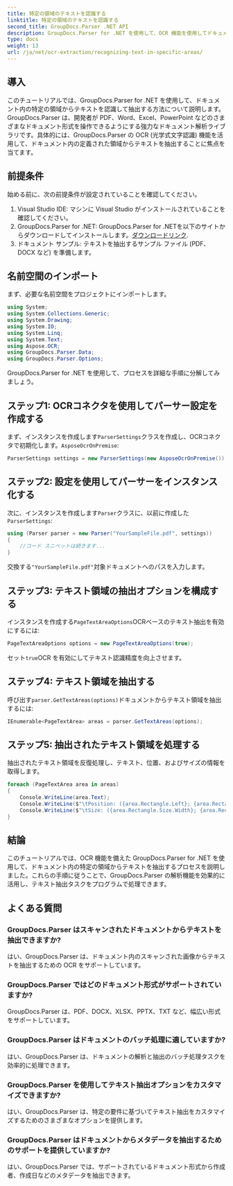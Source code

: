 ```yaml
---
title: 特定の領域のテキストを認識する
linktitle: 特定の領域のテキストを認識する
second_title: GroupDocs.Parser .NET API
description: GroupDocs.Parser for .NET を使用して、OCR 機能を使用してドキュメント内の特定の領域からテキストを抽出する方法を学習します。
type: docs
weight: 13
url: /ja/net/ocr-extraction/recognizing-text-in-specific-areas/
---
```

## 導入
このチュートリアルでは、GroupDocs.Parser for .NET を使用して、ドキュメント内の特定の領域からテキストを認識して抽出する方法について説明します。GroupDocs.Parser は、開発者が PDF、Word、Excel、PowerPoint などのさまざまなドキュメント形式を操作できるようにする強力なドキュメント解析ライブラリです。具体的には、GroupDocs.Parser の OCR (光学式文字認識) 機能を活用して、ドキュメント内の定義された領域からテキストを抽出することに焦点を当てます。
## 前提条件
始める前に、次の前提条件が設定されていることを確認してください。
1. Visual Studio IDE: マシンに Visual Studio がインストールされていることを確認してください。
2.  GroupDocs.Parser for .NET: GroupDocs.Parser for .NETを以下のサイトからダウンロードしてインストールします。[ダウンロードリンク](https://releases.groupdocs.com/parser/net/).
3. ドキュメント サンプル: テキストを抽出するサンプル ファイル (PDF、DOCX など) を準備します。

## 名前空間のインポート
まず、必要な名前空間をプロジェクトにインポートします。
```csharp
using System;
using System.Collections.Generic;
using System.Drawing;
using System.IO;
using System.Linq;
using System.Text;
using Aspose.OCR;
using GroupDocs.Parser.Data;
using GroupDocs.Parser.Options;
```

GroupDocs.Parser for .NET を使用して、プロセスを詳細な手順に分解してみましょう。
## ステップ1: OCRコネクタを使用してパーサー設定を作成する
まず、インスタンスを作成します`ParserSettings`クラスを作成し、OCRコネクタで初期化します。`AsposeOcrOnPremise`:
```csharp
ParserSettings settings = new ParserSettings(new AsposeOcrOnPremise());
```
## ステップ2: 設定を使用してパーサーをインスタンス化する
次に、インスタンスを作成します`Parser`クラスに、以前に作成した`ParserSettings`:
```csharp
using (Parser parser = new Parser("YourSampleFile.pdf", settings))
{
    //コード スニペットは続きます...
}
```
交換する`"YourSampleFile.pdf"`対象ドキュメントへのパスを入力します。
## ステップ3: テキスト領域の抽出オプションを構成する
インスタンスを作成する`PageTextAreaOptions`OCRベースのテキスト抽出を有効にするには:
```csharp
PageTextAreaOptions options = new PageTextAreaOptions(true);
```
セット`true`OCR を有効にしてテキスト認識精度を向上させます。
## ステップ4: テキスト領域を抽出する
呼び出す`parser.GetTextAreas(options)`ドキュメントからテキスト領域を抽出するには:
```csharp
IEnumerable<PageTextArea> areas = parser.GetTextAreas(options);
```
## ステップ5: 抽出されたテキスト領域を処理する
抽出されたテキスト領域を反復処理し、テキスト、位置、およびサイズの情報を取得します。
```csharp
foreach (PageTextArea area in areas)
{
    Console.WriteLine(area.Text);
    Console.WriteLine($"\tPosition: ({area.Rectangle.Left}; {area.Rectangle.Top})");
    Console.WriteLine($"\tSize: ({area.Rectangle.Size.Width}; {area.Rectangle.Size.Height})");
}
```

## 結論
このチュートリアルでは、OCR 機能を備えた GroupDocs.Parser for .NET を使用して、ドキュメント内の特定の領域からテキストを抽出するプロセスを説明しました。これらの手順に従うことで、GroupDocs.Parser の解析機能を効果的に活用し、テキスト抽出タスクをプログラムで処理できます。

## よくある質問
### GroupDocs.Parser はスキャンされたドキュメントからテキストを抽出できますか?
はい、GroupDocs.Parser は、ドキュメント内のスキャンされた画像からテキストを抽出するための OCR をサポートしています。
### GroupDocs.Parser ではどのドキュメント形式がサポートされていますか?
GroupDocs.Parser は、PDF、DOCX、XLSX、PPTX、TXT など、幅広い形式をサポートしています。
### GroupDocs.Parser はドキュメントのバッチ処理に適していますか?
はい、GroupDocs.Parser は、ドキュメントの解析と抽出のバッチ処理タスクを効率的に処理できます。
### GroupDocs.Parser を使用してテキスト抽出オプションをカスタマイズできますか?
はい、GroupDocs.Parser は、特定の要件に基づいてテキスト抽出をカスタマイズするためのさまざまなオプションを提供します。
### GroupDocs.Parser はドキュメントからメタデータを抽出するためのサポートを提供していますか?
はい、GroupDocs.Parser では、サポートされているドキュメント形式から作成者、作成日などのメタデータを抽出できます。